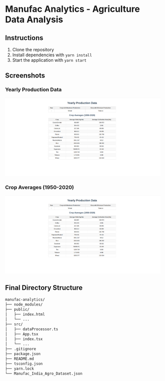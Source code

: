 # Manufac Analytics - Agriculture Data Analysis

## Instructions

1. Clone the repository
2. Install dependencies with `yarn install`
3. Start the application with `yarn start`

## Screenshots

### Yearly Production Data
![Yearly Production Data](screenshot.png)

### Crop Averages (1950-2020)
![Crop Averages](screenshot.png)

## Final Directory Structure
```
manufac-analytics/
├── node_modules/
├── public/
│   ├── index.html
│   └── ...
├── src/
│   ├── dataProcessor.ts
│   ├── App.tsx
│   ├── index.tsx
│   └── ...
├── .gitignore
├── package.json
├── README.md
├── tsconfig.json
├── yarn.lock
└── Manufac_India_Agro_Dataset.json
```
